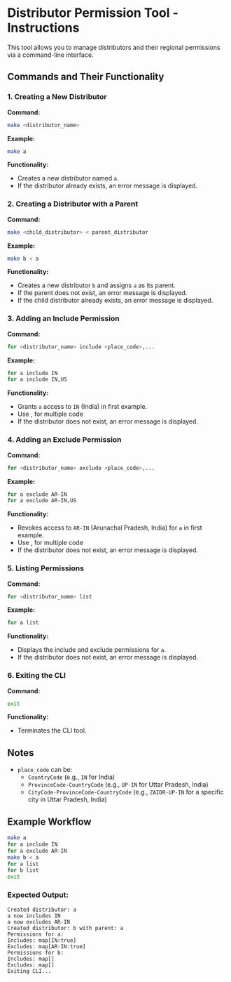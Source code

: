 # Distributor Permission Tool - Instructions

This tool allows you to manage distributors and their regional permissions via a command-line interface.

## Commands and Their Functionality

### 1. Creating a New Distributor
**Command:**
```sh
make <distributor_name>
```
**Example:**
```sh
make a
```
**Functionality:**
- Creates a new distributor named `a`.
- If the distributor already exists, an error message is displayed.

### 2. Creating a Distributor with a Parent
**Command:**
```sh
make <child_distributor> < parent_distributor
```
**Example:**
```sh
make b < a
```
**Functionality:**
- Creates a new distributor `b` and assigns `a` as its parent.
- If the parent does not exist, an error message is displayed.
- If the child distributor already exists, an error message is displayed.

### 3. Adding an Include Permission
**Command:**
```sh
for <distributor_name> include <place_code>,...
```
**Example:**
```sh
for a include IN
for a include IN,US
```
**Functionality:**
- Grants `a` access to `IN` (India) in first example.
- Use , for multiple code
- If the distributor does not exist, an error message is displayed.

### 4. Adding an Exclude Permission
**Command:**
```sh
for <distributor_name> exclude <place_code>,...
```
**Example:**
```sh
for a exclude AR-IN
for a exclude AR-IN,US
```
**Functionality:**
- Revokes access to `AR-IN` (Arunachal Pradesh, India) for `a` in first example. 
- Use , for multiple code
- If the distributor does not exist, an error message is displayed.

### 5. Listing Permissions
**Command:**
```sh
for <distributor_name> list
```
**Example:**
```sh
for a list
```
**Functionality:**
- Displays the include and exclude permissions for `a`.
- If the distributor does not exist, an error message is displayed.

### 6. Exiting the CLI
**Command:**
```sh
exit
```
**Functionality:**
- Terminates the CLI tool.

## Notes
- `place_code` can be:
  - `CountryCode` (e.g., `IN` for India)
  - `ProvinceCode-CountryCode` (e.g., `UP-IN` for Uttar Pradesh, India)
  - `CityCode-ProvinceCode-CountryCode` (e.g., `ZAIDR-UP-IN` for a specific city in Uttar Pradesh, India)

## Example Workflow
```sh
make a
for a include IN
for a exclude AR-IN
make b < a
for a list
for b list
exit
```
### Expected Output:
```
Created distributor: a
a now includes IN
a now excludes AR-IN
Created distributor: b with parent: a
Permissions for a:
Includes: map[IN:true]
Excludes: map[AR-IN:true]
Permissions for b:
Includes: map[]
Excludes: map[]
Exiting CLI...
```
